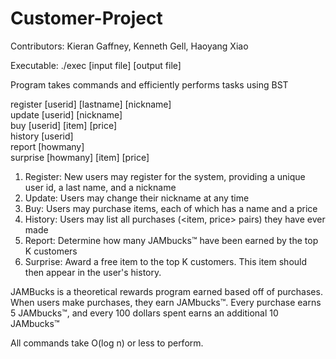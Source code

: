 # Customer-Project

Contributors: Kieran Gaffney, Kenneth Gell, Haoyang Xiao

Executable: ./exec [input file] [output file]

Program takes commands and efficiently performs tasks using BST

register [userid] [lastname] [nickname]   
update [userid] [nickname]   
buy [userid] [item] [price]   
history [userid]   
report [howmany]   
surprise [howmany] [item] [price]   

1. Register: New users may register for the system, providing a unique user id, a last name, and a nickname
2. Update: Users may change their nickname at any time
3. Buy: Users may purchase items, each of which has a name and a price
4. History: Users may list all purchases (<item, price> pairs) they have ever made
5. Report: Determine how many JAMbucks™ have been earned by the top K customers
6. Surprise: Award a free item to the top K customers. This item should then appear in the user's history.

JAMBucks is a theoretical rewards program earned based off of purchases. When users make purchases, they earn JAMbucks™. Every purchase earns 5 JAMbucks™, and every
100 dollars spent earns an additional 10 JAMbucks™

All commands take O(log n) or less to perform.
